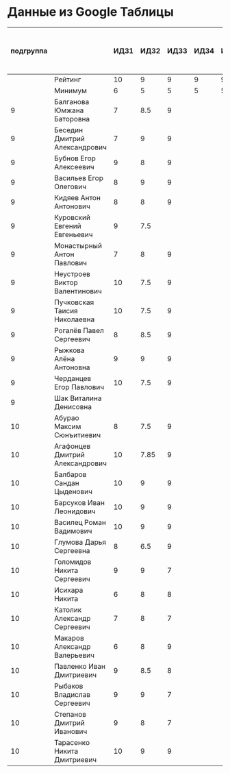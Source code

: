 # Данные из Google Таблицы

| подгруппа |  | ИДЗ1 | ИДЗ2 | ИДЗ3 | ИДЗ4 | ИДЗ5 | ИДЗ | КР 1 | КР 2 | Коллоквиум | 21.09 | 28.09 | 07.10 | 12.10 | 19.10 | 26.10 | 02.11 | 09.11 | 16.11 | 23.11 | 30.11 | 07.12 | 14.12 | 21.12 | 11.01 | 18.01 | 25.01 | Доп. баллы (работа на паре) | Посещения | Конспект | Сумма баллов | Итоговая оценка |
| --- | --- | --- | --- | --- | --- | --- | --- | --- | --- | --- | --- | --- | --- | --- | --- | --- | --- | --- | --- | --- | --- | --- | --- | --- | --- | --- | --- | --- | --- | --- | --- | --- |
|  | Рейтинг | 10 | 9 | 9 | 9 | 9 | 46 | 8 | 8 | 15 |  |  |  |  |  |  |  |  |  |  |  |  |  |  |  |  |  | 9 | 9 | 5 |  |  |
|  | Минимум | 6 | 5 | 5 | 5 | 5 | 26 | 6 | 6 | 10 |  |  |  |  |  |  |  |  |  |  |  |  |  |  |  |  |  | 4 | 6 | 3 |  |  |
| 9 | Балганова Юмжана Баторовна | 7 | 8.5 | 9 |  |  | 24.5 | 7.8 | 6 |  | 1 | 2 | 1 | 2 | 1 | 2 | 1 | 2 | 1 | 2 | 1 | 2 | 1 |  |  |  |  | 3.3 | 6.84 |  | 48.44 | неудовлетворительно |
| 9 | Беседин Дмитрий Александрович | 7 | 9 | 9 |  |  | 25 | 6.5 | 7.5 |  | 1 | 2 | 0 | 2 | 1 | 2 | 1 | 2 | 0 | 2 | 1 | 2 | 1 |  |  |  |  | 2 | 6.12 |  | 47.120000000000005 | неудовлетворительно |
| 9 | Бубнов Егор Алексеевич | 9 | 8 | 9 |  |  | 26 | 6 | 6 |  | 1 | 2 | 1 | 2 | 1 | 2 | 1 | 2 | 1 | 2 | 1 | 2 | 1 |  |  |  |  | 2 | 6.84 |  | 46.84 | неудовлетворительно |
| 9 | Васильев Егор Олегович | 8 | 9 | 9 |  |  | 26 | 6.8 | 6 |  | 1 | 2 | 1 | 2 | 1 | 2 | 1 | 2 | 1 | 2 | 1 | 2 | 1 |  |  |  |  | 3.3 | 6.84 |  | 48.94 | неудовлетворительно |
| 9 | Кидяев Антон Антонович | 8 | 8 | 9 |  |  | 25 | 6.25 | 6 |  | 1 | 2 | 1 | 2 | 1 | 2 | 1 | 2 | 1 | 2 | 1 | 2 | 1 |  |  |  |  | 2 | 6.84 |  | 46.09 | неудовлетворительно |
| 9 | Куровский Евгений Евгеньевич | 9 | 7.5 |  |  |  | 16.5 | 6.55 | 6 |  | 1 | 2 | 1 | 2 | 1 | 2 | 1 | 2 | 0 | 2 | 0 | 2 | 1 |  |  |  |  | 2 | 6.12 |  | 37.17 | неудовлетворительно |
| 9 | Монастырный Антон Павлович | 7 | 8 | 9 |  |  | 24 | 8 | 7.5 |  | 1 | 2 | 1 | 2 | 1 | 2 | 1 | 2 | 1 | 2 | 1 | 2 | 1 |  |  |  |  | 6.6 | 6.84 |  | 52.94 | неудовлетворительно |
| 9 | Неустроев Виктор Валентинович | 10 | 7.5 | 9 |  |  | 26.5 | 8 | 6 |  | 1 | 2 | 1 | 2 | 1 | 2 | 1 | 2 | 1 | 2 | 1 | 2 | 1 |  |  |  |  | 2.8 | 6.84 |  | 50.14 | неудовлетворительно |
| 9 | Пучковская Таисия Николаевна | 10 | 7.5 | 9 |  |  | 26.5 | 7.25 | 6 |  | 1 | 2 | 1 | 2 | 1 | 2 | 1 | 2 | 1 | 2 | 1 | 2 | 1 |  |  |  |  | 3.3 | 6.84 |  | 49.89 | неудовлетворительно |
| 9 | Рогалёв Павел Сергеевич | 8 | 8.5 | 9 |  |  | 25.5 | 6 | 4 |  | 1 | 2 | 1 | 2 | 1 | 2 | 1 | 2 | 1 | 2 | 1 | 2 | 1 |  |  |  |  | 2 | 6.84 |  | 44.34 | неудовлетворительно |
| 9 | Рыжкова Алёна Антоновна | 9 | 9 | 9 |  |  | 27 | 7.6 | 6 |  | 1 | 2 | 1 | 2 | 1 | 2 | 1 | 2 | 1 | 2 | 1 | 2 | 1 |  |  |  |  | 2.3 | 6.84 |  | 49.74 | неудовлетворительно |
| 9 | Черданцев Егор Павлович | 10 | 7.5 | 9 |  |  | 26.5 | 7.5 | 8 |  | 1 | 2 | 1 | 2 | 1 | 2 | 1 | 2 | 1 | 2 | 1 | 2 | 1 |  |  |  |  | 6.3 | 6.84 |  | 55.14 | неудовлетворительно |
| 9 | Шак Виталина Денисовна |  |  |  |  |  | 0 |  |  |  | 0 | 0 | 0 | 0 | 0 | 0 | 0 | 0 | 0 | 0 | 0 | 0 | 0 |  |  |  |  |  | 0 |  | 0 | неудовлетворительно |
| 10 | Абурао Максим Сюнъитиевич | 8 | 7.5 | 9 |  |  | 24.5 | 6 |  |  | 2 | 1 | 2 | 1 | 2 | 1 | 2 | 1 | 2 | 1 | 2 | 1 |  |  |  |  |  | 6 | 6.48 |  | 42.980000000000004 | неудовлетворительно |
| 10 | Агафонцев Дмитрий Александрович | 10 | 7.85 | 9 |  |  | 26.85 | 7.6 |  |  | 2 | 1 | 2 | 1 | 2 | 1 | 2 | 1 | 2 | 1 | 2 | 1 |  |  |  |  |  | 1 | 6.48 |  | 41.93000000000001 | неудовлетворительно |
| 10 | Балбаров Сандан Цыденович | 10 | 9 | 9 |  |  | 28 | 7.6 |  |  | 2 | 1 | 2 | 1 | Б | Б | 2 | 1 | 2 | Б | Б | Б |  |  |  |  |  | 1.3 | 3.96 |  | 40.86 | неудовлетворительно |
| 10 | Барсуков Иван Леонидович | 10 | 9 | 9 |  |  | 28 | 8 |  |  | 2 | 1 | 2 | 1 | 2 | 1 | 2 | 1 | 2 | 1 | 2 | 1 |  |  |  |  |  | 4.3 | 6.48 |  | 46.78 | неудовлетворительно |
| 10 | Василец Роман Вадимович | 10 | 9 | 9 |  |  | 28 | 8 |  |  | 2 | 1 | 2 | 1 | 2 | 1 | 2 | 1 | 2 | 1 | 2 | 1 |  |  |  |  |  | 1 | 6.48 |  | 43.480000000000004 | неудовлетворительно |
| 10 | Глумова Дарья Сергеевна | 8 | 6.5 | 9 |  |  | 23.5 | 6 |  |  | 2 | 1 | 2 | 1 | 2 | 1 | 1 | 1 | 2 | 1 | 2 | 1 |  |  |  |  |  | 1 | 6.12 |  | 36.62 | неудовлетворительно |
| 10 | Голомидов Никита Сергеевич | 9 | 9 | 7 |  |  | 25 | 6 |  |  | 2 | 1 | 2 | 1 | 2 | 1 | 2 | 1 | 2 | 1 | 2 | 1 |  |  |  |  |  | 1 | 6.48 |  | 38.480000000000004 | неудовлетворительно |
| 10 | Исихара Никита | 6 | 8 | 8 |  |  | 22 | 6.8 |  |  | 2 | 1 | 2 | 1 | 2 | 1 | 2 | 1 | 2 | 1 | 2 | 1 |  |  |  |  |  | 1.8 | 6.48 |  | 37.08 | неудовлетворительно |
| 10 | Католик Александр Сергеевич | 7 | 8 | 7 |  |  | 22 | 6 |  |  | 2 | 1 | 2 | 1 | 2 | 1 | 2 | 1 | 2 | 1 | 2 | 1 |  |  |  |  |  | 1 | 6.48 |  | 35.480000000000004 | неудовлетворительно |
| 10 | Макаров Александр Валерьевич | 6 | 8 | 9 |  |  | 23 | 7.8 |  |  | 2 | 1 | 2 | 1 | 2 | 1 | 2 | 1 | 2 | 1 | 2 | 1 |  |  |  |  |  | 4.3 | 6.48 |  | 41.58 | неудовлетворительно |
| 10 | Павленко Иван Дмитриевич | 9 | 8.5 | 8 |  |  | 25.5 | 6 |  |  | 2 | 1 | 2 | 1 | 2 | 1 | 2 | 1 | 2 | 1 | 2 | 1 |  |  |  |  |  | 1 | 6.48 |  | 38.980000000000004 | неудовлетворительно |
| 10 | Рыбаков Владислав Сергеевич | 9 | 9 | 7 |  |  | 25 | 6.5 |  |  | 2 | 1 | 2 | 1 | 2 | 1 | 2 | 1 | 2 | 1 | 2 | 1 |  |  |  |  |  | 1 | 6.48 |  | 38.980000000000004 | неудовлетворительно |
| 10 | Степанов Дмитрий Иванович | 9 | 8 | 7 |  |  | 24 | 8 |  |  | 2 | 1 | 2 | 1 | 2 | 1 | 2 | 1 | 2 | 1 | 2 | 1 |  |  |  |  |  | 2.2 | 6.48 |  | 40.68 | неудовлетворительно |
| 10 | Тарасенко Никита Дмитриевич | 10 | 9 | 9 |  |  | 28 | 8 | 7.5 |  | 2 | 1 | 2 | 1 | 1 | 2 | 1 | 2 | 1 | 2 | 0 | 2 |  |  |  |  |  | 2.3 | 6.12 |  | 51.92 | неудовлетворительно |
